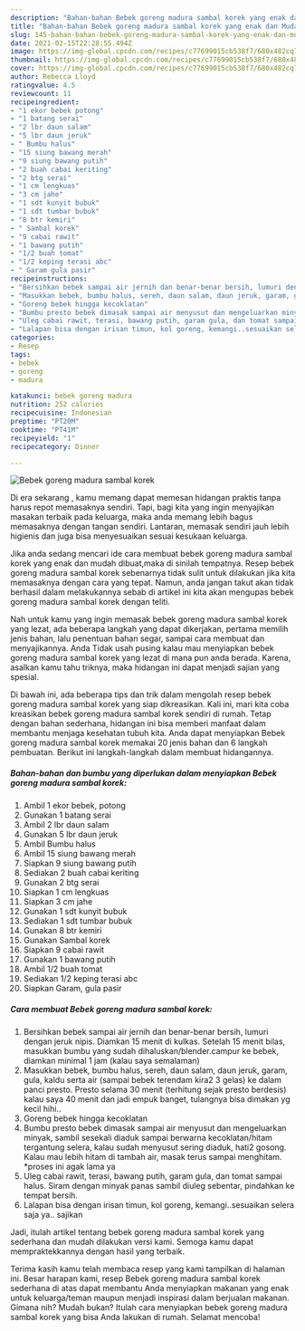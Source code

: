 ```yaml
---
description: "Bahan-bahan Bebek goreng madura sambal korek yang enak dan Mudah Dibuat"
title: "Bahan-bahan Bebek goreng madura sambal korek yang enak dan Mudah Dibuat"
slug: 145-bahan-bahan-bebek-goreng-madura-sambal-korek-yang-enak-dan-mudah-dibuat
date: 2021-02-15T22:28:55.494Z
image: https://img-global.cpcdn.com/recipes/c77699015cb538f7/680x482cq70/bebek-goreng-madura-sambal-korek-foto-resep-utama.jpg
thumbnail: https://img-global.cpcdn.com/recipes/c77699015cb538f7/680x482cq70/bebek-goreng-madura-sambal-korek-foto-resep-utama.jpg
cover: https://img-global.cpcdn.com/recipes/c77699015cb538f7/680x482cq70/bebek-goreng-madura-sambal-korek-foto-resep-utama.jpg
author: Rebecca Lloyd
ratingvalue: 4.5
reviewcount: 11
recipeingredient:
- "1 ekor bebek potong"
- "1 batang serai"
- "2 lbr daun salam"
- "5 lbr daun jeruk"
- " Bumbu halus"
- "15 siung bawang merah"
- "9 siung bawang putih"
- "2 buah cabai keriting"
- "2 btg serai"
- "1 cm lengkuas"
- "3 cm jahe"
- "1 sdt kunyit bubuk"
- "1 sdt tumbar bubuk"
- "8 btr kemiri"
- " Sambal korek"
- "9 cabai rawit"
- "1 bawang putih"
- "1/2 buah tomat"
- "1/2 keping terasi abc"
- " Garam gula pasir"
recipeinstructions:
- "Bersihkan bebek sampai air jernih dan benar-benar bersih, lumuri dengan jeruk nipis. Diamkan 15 menit di kulkas. Setelah 15 menit bilas, masukkan bumbu yang sudah dihaluskan/blender.campur ke bebek, diamkan minimal 1 jam (kalau saya semalaman)"
- "Masukkan bebek, bumbu halus, sereh, daun salam, daun jeruk, garam, gula, kaldu serta air (sampai bebek terendam kira2 3 gelas) ke dalam panci presto. Presto selama 30 menit (terhitung sejak presto berdesis) kalau saya 40 menit dan jadi empuk banget, tulangnya bisa dimakan yg kecil hihi.."
- "Goreng bebek hingga kecoklatan"
- "Bumbu presto bebek dimasak sampai air menyusut dan mengeluarkan minyak, sambil sesekali diaduk sampai berwarna kecoklatan/hitam tergantung selera, kalau sudah menyusut sering diaduk, hati2 gosong. Kalau mau lebih hitam di tambah air, masak terus sampai menghitam. *proses ini agak lama ya"
- "Uleg cabai rawit, terasi, bawang putih, garam gula, dan tomat sampai halus. Siram dengan minyak panas sambil diuleg sebentar, pindahkan ke tempat bersih."
- "Lalapan bisa dengan irisan timun, kol goreng, kemangi..sesuaikan selera saja ya.. sajikan"
categories:
- Resep
tags:
- bebek
- goreng
- madura

katakunci: bebek goreng madura 
nutrition: 252 calories
recipecuisine: Indonesian
preptime: "PT20M"
cooktime: "PT41M"
recipeyield: "1"
recipecategory: Dinner

---
```



![Bebek goreng madura sambal korek](https://img-global.cpcdn.com/recipes/c77699015cb538f7/680x482cq70/bebek-goreng-madura-sambal-korek-foto-resep-utama.jpg)

Di era  sekarang , kamu memang dapat memesan hidangan praktis tanpa harus repot memasaknya sendiri. Tapi, bagi kita yang ingin menyajikan masakan terbaik pada keluarga, maka anda memang lebih bagus memasaknya dengan tangan sendiri. Lantaran, memasak sendiri jauh lebih higienis dan juga bisa menyesuaikan sesuai kesukaan keluarga.

Jika anda sedang mencari ide cara membuat bebek goreng madura sambal korek yang enak dan mudah dibuat,maka di sinilah tempatnya. Resep bebek goreng madura sambal korek  sebenarnya tidak sulit untuk dilakukan jika kita memasaknya dengan cara yang tepat. Namun, anda jangan takut akan tidak berhasil dalam melakukannya 
sebab di artikel ini kita akan mengupas bebek goreng madura sambal korek dengan teliti.  



Nah untuk kamu yang ingin memasak bebek goreng madura sambal korek yang lezat, ada beberapa langkah yang dapat dikerjakan, pertama memilih jenis bahan, lalu penentuan bahan segar, sampai cara membuat dan menyajikannya. Anda Tidak usah pusing kalau mau menyiapkan bebek goreng madura sambal korek yang lezat di mana pun anda berada. Karena, asalkan kamu  tahu triknya, maka hidangan ini dapat menjadi sajian yang spesial.

Di bawah ini, ada beberapa tips dan trik dalam mengolah resep bebek goreng madura sambal korek yang siap dikreasikan. Kali ini, mari kita coba kreasikan bebek goreng madura sambal korek sendiri di rumah. Tetap dengan bahan sederhana, hidangan ini bisa memberi manfaat dalam membantu menjaga kesehatan tubuh kita. Anda dapat menyiapkan Bebek goreng madura sambal korek memakai 20 jenis bahan dan 6 langkah pembuatan. Berikut ini langkah-langkah dalam membuat hidangannya.

<!--inarticleads1-->

##### Bahan-bahan dan bumbu yang diperlukan dalam menyiapkan Bebek goreng madura sambal korek:

1. Ambil 1 ekor bebek, potong
1. Gunakan 1 batang serai
1. Ambil 2 lbr daun salam
1. Gunakan 5 lbr daun jeruk
1. Ambil  Bumbu halus
1. Ambil 15 siung bawang merah
1. Siapkan 9 siung bawang putih
1. Sediakan 2 buah cabai keriting
1. Gunakan 2 btg serai
1. Siapkan 1 cm lengkuas
1. Siapkan 3 cm jahe
1. Gunakan 1 sdt kunyit bubuk
1. Sediakan 1 sdt tumbar bubuk
1. Gunakan 8 btr kemiri
1. Gunakan  Sambal korek
1. Siapkan 9 cabai rawit
1. Gunakan 1 bawang putih
1. Ambil 1/2 buah tomat
1. Sediakan 1/2 keping terasi abc
1. Siapkan  Garam, gula pasir




<!--inarticleads2-->

##### Cara membuat Bebek goreng madura sambal korek:

1. Bersihkan bebek sampai air jernih dan benar-benar bersih, lumuri dengan jeruk nipis. Diamkan 15 menit di kulkas. Setelah 15 menit bilas, masukkan bumbu yang sudah dihaluskan/blender.campur ke bebek, diamkan minimal 1 jam (kalau saya semalaman)
1. Masukkan bebek, bumbu halus, sereh, daun salam, daun jeruk, garam, gula, kaldu serta air (sampai bebek terendam kira2 3 gelas) ke dalam panci presto. Presto selama 30 menit (terhitung sejak presto berdesis) kalau saya 40 menit dan jadi empuk banget, tulangnya bisa dimakan yg kecil hihi..
1. Goreng bebek hingga kecoklatan
1. Bumbu presto bebek dimasak sampai air menyusut dan mengeluarkan minyak, sambil sesekali diaduk sampai berwarna kecoklatan/hitam tergantung selera, kalau sudah menyusut sering diaduk, hati2 gosong. Kalau mau lebih hitam di tambah air, masak terus sampai menghitam. *proses ini agak lama ya
1. Uleg cabai rawit, terasi, bawang putih, garam gula, dan tomat sampai halus. Siram dengan minyak panas sambil diuleg sebentar, pindahkan ke tempat bersih.
1. Lalapan bisa dengan irisan timun, kol goreng, kemangi..sesuaikan selera saja ya.. sajikan




Jadi, itulah artikel tentang  bebek goreng madura sambal korek  yang sederhana dan mudah dilakukan versi kami. Semoga kamu dapat mempraktekkannya dengan hasil yang terbaik. 

Terima kasih kamu telah membaca resep yang kami tampilkan di halaman ini. Besar harapan kami, resep  Bebek goreng madura sambal korek sederhana di atas dapat membantu Anda menyiapkan makanan yang enak untuk keluarga/teman maupun menjadi inspirasi dalam berjualan makanan. Gimana nih? Mudah bukan? Itulah cara menyiapkan bebek goreng madura sambal korek yang bisa Anda lakukan di rumah. Selamat mencoba!

